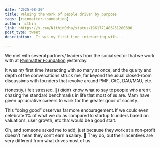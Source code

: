 ```yaml
---
date: '2025-08-30'
title: Valuing the work of people driven by purpose
tags: [rainmatter-foundation]
author: nithin
link: hhttps://x.com/Nithin0dha/status/1961771486731280398
post_type: tweet
description:  It was my first time interacting with...

---
```

We met with several partners/ leaders  from the social sector that we work with at [Rainmatter Foundation](https://x.com/RainmatterOrg) yesterday.

It was my first time interacting with so many at once, and the quality and depth of the conversations struck me, far beyond the usual closed-room discussions with founders that revolve around PMF, CAC, DAU/MAU, etc.

Honestly, I felt stressed. 😬I didn’t know what to say to people who aren’t chasing the standard benchmarks in life that most of us are. Many have given up lucrative careers to work for the greater good of society.

This “doing good” deserves far more encouragement. If we could even celebrate 1% of what we do as compared to startup founders based on valuations, user growth, etc that would be a good start.

Oh, and someone asked me to add, just because they work at a non-profit doesn’t mean they don’t earn a salary. 🙂 They do, but their incentives are very different from what drives most of us.
